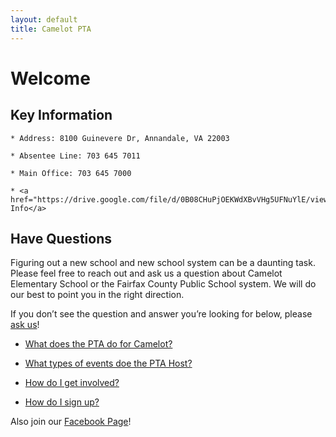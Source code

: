 ```yaml
---
layout: default
title: Camelot PTA
---
```


# Welcome

## Key Information

    * Address: 8100 Guinevere Dr, Annandale, VA 22003

    * Absentee Line: 703 645 7011

    * Main Office: 703 645 7000

    * <a href="https://drive.google.com/file/d/0B08CHuPjOEKWdXBvVHg5UFNuYlE/view">Parent Info</a>

## Have Questions

Figuring out a new school and new school system can be a daunting task. Please feel free to reach out and ask us a question about Camelot Elementary School or the Fairfax County Public School system. We will do our best to point you in the right direction.

If you don’t see the question and answer you’re looking for below, please <a href="mailto:webmaster@camelotpta.org?Subject=Website%20Question">ask us</a>!

* [What does the PTA do for Camelot?](/pta)

* [What types of events doe the PTA Host?](/events)

* [How do I get involved?]({{site.url}}/participate)

* [How do I sign up?]({{site.url}}/sign-up)

Also join our [Facebook Page](http://www.facebook.com/camelotpta)!
